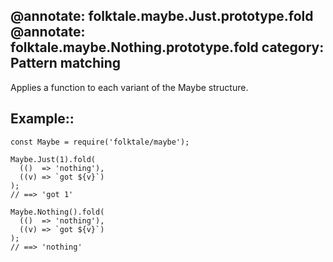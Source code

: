 @annotate: folktale.maybe.Just.prototype.fold
@annotate: folktale.maybe.Nothing.prototype.fold
category: Pattern matching
---

Applies a function to each variant of the Maybe structure.


## Example::

    const Maybe = require('folktale/maybe');

    Maybe.Just(1).fold(
      (()  => 'nothing'),
      ((v) => `got ${v}`)
    );
    // ==> 'got 1'

    Maybe.Nothing().fold(
      (()  => 'nothing'),
      ((v) => `got ${v}`)
    );
    // ==> 'nothing'